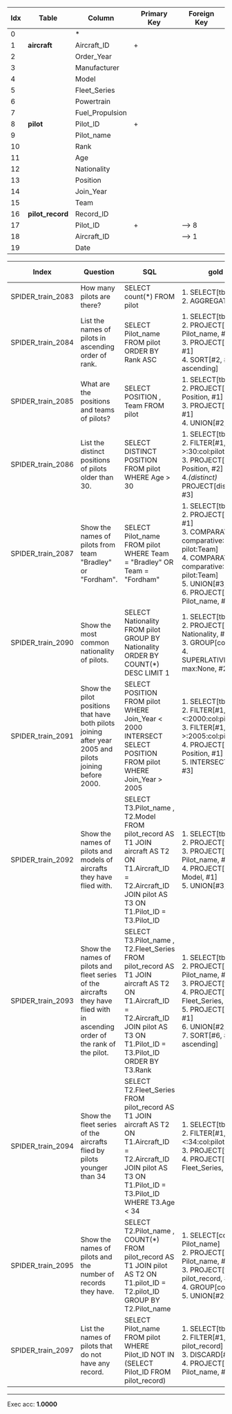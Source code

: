  | Idx | Table      | Column | Primary Key | Foreign Key | 
 | ----------- | ----------- | ----------- | ----------- | ----------- | 
  | 0 |  | * |   |   | 
 | 1 | **aircraft** | Aircraft_ID | + |   | 
 | 2 |   | Order_Year |   |   | 
 | 3 |   | Manufacturer |   |   | 
 | 4 |   | Model |   |   | 
 | 5 |   | Fleet_Series |   |   | 
 | 6 |   | Powertrain |   |   | 
 | 7 |   | Fuel_Propulsion |   |   | 
 | 8 | **pilot** | Pilot_ID | + |   | 
 | 9 |   | Pilot_name |   |   | 
 | 10 |   | Rank |   |   | 
 | 11 |   | Age |   |   | 
 | 12 |   | Nationality |   |   | 
 | 13 |   | Position |   |   | 
 | 14 |   | Join_Year |   |   | 
 | 15 |   | Team |   |   | 
 | 16 | **pilot_record** | Record_ID |   |   | 
 | 17 |   | Pilot_ID | + | --> 8 | 
 | 18 |   | Aircraft_ID |   | --> 1 | 
 | 19 |   | Date |   |   | 
 
  | Index | Question  | SQL | gold QDMR | pred QDMR | Exec | SQL hardness |
  | ----------- | ----------- | ----------- |  ----------- | ----------- | ----------- | ----------- | 
 | SPIDER_train_2083 | How many pilots are there? | SELECT count(*) FROM pilot | 1. SELECT[tbl:​pilot] <br>2. AGGREGATE[count, #1] <br> | 1. SELECT[tbl:​pilot] <br>2. AGGREGATE[count, #1] <br> | + | easy | 
  | SPIDER_train_2084 | List the names of pilots in ascending order of rank. | SELECT Pilot_name FROM pilot ORDER BY Rank ASC | 1. SELECT[tbl:​pilot] <br>2. PROJECT[col:​pilot:​Pilot_name, #1] <br>3. PROJECT[col:​pilot:​Rank, #1] <br>4. SORT[#2, #3, sortdir:​ascending] <br> | 1. SELECT[tbl:​pilot] <br>2. PROJECT[col:​pilot:​Pilot_name, #1] <br>3. PROJECT[col:​pilot:​Rank, #1] <br>4. SORT[#2, #3, sortdir:​ascending] <br> | + | easy | 
  | SPIDER_train_2085 | What are the positions and teams of pilots? | SELECT POSITION ,  Team FROM pilot | 1. SELECT[tbl:​pilot] <br>2. PROJECT[col:​pilot:​Position, #1] <br>3. PROJECT[col:​pilot:​Team, #1] <br>4. UNION[#2, #3] <br> | 1. SELECT[tbl:​pilot] <br>2. PROJECT[col:​pilot:​Position, #1] <br>3. PROJECT[col:​pilot:​Team, #1] <br>4. UNION[#2, #3] <br> | + | medium | 
  | SPIDER_train_2086 | List the distinct positions of pilots older than 30. | SELECT DISTINCT POSITION FROM pilot WHERE Age  >  30 | 1. SELECT[tbl:​pilot] <br>2. FILTER[#1, comparative:​>:​30:​col:​pilot:​Age] <br>3. PROJECT[col:​pilot:​Position, #2] <br>4.*(distinct)* PROJECT[distinct #REF, #3] <br> | 1. SELECT[tbl:​pilot] <br>2. COMPARATIVE[#1, #1, comparative:​>:​30:​col:​pilot:​Age] <br>3. PROJECT[col:​pilot:​Position, #2] <br>4.*(distinct)* PROJECT[None, #3] <br> | + | easy | 
  | SPIDER_train_2087 | Show the names of pilots from team "Bradley" or "Fordham". | SELECT Pilot_name FROM pilot WHERE Team  =  "Bradley" OR Team  =  "Fordham" | 1. SELECT[tbl:​pilot] <br>2. PROJECT[col:​pilot:​Team, #1] <br>3. COMPARATIVE[#1, #2, comparative:​=:​Bradley:​col:​pilot:​Team] <br>4. COMPARATIVE[#1, #2, comparative:​=:​Fordham:​col:​pilot:​Team] <br>5. UNION[#3, #4] <br>6. PROJECT[col:​pilot:​Pilot_name, #5] <br> | 1. SELECT[tbl:​pilot] <br>2. PROJECT[col:​pilot:​Team, #1] <br>3. COMPARATIVE[#1, #2, comparative:​=:​Bradley:​col:​pilot:​Team] <br>4. COMPARATIVE[#1, #2, comparative:​=:​Fordham:​col:​pilot:​Team] <br>5. UNION[#3, #4] <br>6. PROJECT[col:​pilot:​Pilot_name, #5] <br> | + | medium | 
  | SPIDER_train_2090 | Show the most common nationality of pilots. | SELECT Nationality FROM pilot GROUP BY Nationality ORDER BY COUNT(*) DESC LIMIT 1 | 1. SELECT[tbl:​pilot] <br>2. PROJECT[col:​pilot:​Nationality, #1] <br>3. GROUP[count, #1, #2] <br>4. SUPERLATIVE[comparative:​max:​None, #2, #3] <br> | 1. SELECT[tbl:​pilot] <br>2. PROJECT[col:​pilot:​Nationality, #1] <br>3. GROUP[count, #1, #2] <br>4. SUPERLATIVE[comparative:​max:​None, #2, #3] <br> | + | hard | 
  | SPIDER_train_2091 | Show the pilot positions that have both pilots joining after year 2005 and pilots joining before 2000. | SELECT POSITION FROM pilot WHERE Join_Year	 <  2000 INTERSECT SELECT POSITION FROM pilot WHERE Join_Year	 >  2005 | 1. SELECT[tbl:​pilot] <br>2. FILTER[#1, comparative:​<:​2000:​col:​pilot:​Join_Year] <br>3. FILTER[#1, comparative:​>:​2005:​col:​pilot:​Join_Year] <br>4. PROJECT[col:​pilot:​Position, #1] <br>5. INTERSECTION[#4, #2, #3] <br> | 1. SELECT[tbl:​pilot] <br>2. COMPARATIVE[#1, #1, comparative:​<:​2000:​col:​pilot:​Join_Year] <br>3. COMPARATIVE[#1, #1, comparative:​>:​2005:​col:​pilot:​Join_Year] <br>4. PROJECT[col:​pilot:​Position, #1] <br>5. INTERSECTION[#4, #2, #3] <br> | + | hard | 
  | SPIDER_train_2092 | Show the names of pilots and models of aircrafts they have flied with. | SELECT T3.Pilot_name ,  T2.Model FROM pilot_record AS T1 JOIN aircraft AS T2 ON T1.Aircraft_ID  =  T2.Aircraft_ID JOIN pilot AS T3 ON T1.Pilot_ID  =  T3.Pilot_ID | 1. SELECT[tbl:​pilot_record] <br>2. PROJECT[tbl:​aircraft, #1] <br>3. PROJECT[col:​pilot:​Pilot_name, #2] <br>4. PROJECT[col:​aircraft:​Model, #1] <br>5. UNION[#3, #4] <br> | 1. SELECT[tbl:​pilot_record] <br>2. PROJECT[tbl:​aircraft, #1] <br>3. PROJECT[col:​pilot:​Pilot_name, #2] <br>4. PROJECT[col:​aircraft:​Model, #1] <br>5. UNION[#3, #4] <br> | + | medium | 
  | SPIDER_train_2093 | Show the names of pilots and fleet series of the aircrafts they have flied with in ascending order of the rank of the pilot. | SELECT T3.Pilot_name ,  T2.Fleet_Series FROM pilot_record AS T1 JOIN aircraft AS T2 ON T1.Aircraft_ID  =  T2.Aircraft_ID JOIN pilot AS T3 ON T1.Pilot_ID  =  T3.Pilot_ID ORDER BY T3.Rank | 1. SELECT[tbl:​pilot_record] <br>2. PROJECT[col:​pilot:​Pilot_name, #1] <br>3. PROJECT[tbl:​aircraft, #1] <br>4. PROJECT[col:​aircraft:​Fleet_Series, #3] <br>5. PROJECT[col:​pilot:​Rank, #1] <br>6. UNION[#2, #4] <br>7. SORT[#6, #5, sortdir:​ascending] <br> | 1. SELECT[tbl:​pilot_record] <br>2. PROJECT[col:​pilot:​Pilot_name, #1] <br>3. PROJECT[tbl:​aircraft, #1] <br>4. PROJECT[col:​aircraft:​Fleet_Series, #3] <br>5. PROJECT[col:​pilot:​Rank, #1] <br>6. UNION[#2, #4] <br>7. SORT[#6, #5, sortdir:​ascending] <br> | + | hard | 
  | SPIDER_train_2094 | Show the fleet series of the aircrafts flied by pilots younger than 34 | SELECT T2.Fleet_Series FROM pilot_record AS T1 JOIN aircraft AS T2 ON T1.Aircraft_ID  =  T2.Aircraft_ID JOIN pilot AS T3 ON T1.Pilot_ID  =  T3.Pilot_ID WHERE T3.Age  <  34 | 1. SELECT[tbl:​pilot] <br>2. FILTER[#1, comparative:​<:​34:​col:​pilot:​Age] <br>3. PROJECT[tbl:​aircraft, #2] <br>4. PROJECT[col:​aircraft:​Fleet_Series, #3] <br> | 1. SELECT[tbl:​pilot] <br>2. COMPARATIVE[#1, #1, comparative:​<:​34:​col:​pilot:​Age] <br>3. PROJECT[tbl:​aircraft, #2] <br>4. PROJECT[col:​aircraft:​Fleet_Series, #3] <br> | + | hard | 
  | SPIDER_train_2095 | Show the names of pilots and the number of records they have. | SELECT T2.Pilot_name ,  COUNT(*) FROM pilot_record AS T1 JOIN pilot AS T2 ON T1.pilot_ID  =  T2.pilot_ID GROUP BY T2.Pilot_name | 1. SELECT[col:​pilot:​Pilot_name] <br>2. PROJECT[col:​pilot:​Pilot_name, #1] <br>3. PROJECT[tbl:​pilot_record, #1] <br>4. GROUP[count, #3, #1] <br>5. UNION[#2, #4] <br> | 1. SELECT[col:​pilot:​Pilot_name] <br>2. PROJECT[col:​pilot:​Pilot_name, #1] <br>3. PROJECT[tbl:​pilot_record, #1] <br>4. GROUP[count, #3, #1] <br>5. UNION[#2, #4] <br> | + | medium | 
  | SPIDER_train_2097 | List the names of pilots that do not have any record. | SELECT Pilot_name FROM pilot WHERE Pilot_ID NOT IN (SELECT Pilot_ID FROM pilot_record) | 1. SELECT[tbl:​pilot] <br>2. FILTER[#1, tbl:​pilot_record] <br>3. DISCARD[#1, #2] <br>4. PROJECT[col:​pilot:​Pilot_name, #3] <br> | 1. SELECT[tbl:​pilot] <br>2. COMPARATIVE[#1, #1, tbl:​pilot_record] <br>3. DISCARD[#1, #2] <br>4. PROJECT[col:​pilot:​Pilot_name, #3] <br> | + | hard | 
 ***
 Exec acc: **1.0000**
